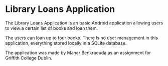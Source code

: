 # Library Loans Application

The Library Loans Application is an basic Android application allowing users to view a certain list of books and loan them.

The users can loan up to four books. There is no user management in this application, everything stored locally in a SQLite database.

The application was made by Manar Benkraouda as an assignment for Griffith College Dublin.
